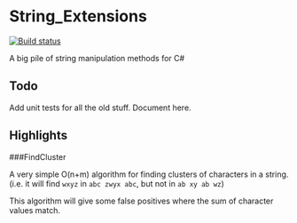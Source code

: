 String_Extensions
=================
[![Build status](https://ci.appveyor.com/api/projects/status/f5bm61wvueo79beq)](https://ci.appveyor.com/project/i-e-b/string-extensions)

A big pile of string manipulation methods for C#

Todo
----
Add unit tests for all the old stuff. Document here.

Highlights
----------

###FindCluster

A very simple O(n+m) algorithm for finding clusters of characters in a string.
(i.e. it will find `wxyz` in `abc zwyx abc`, but not in `ab xy ab wz`)

This algorithm will give some false positives where the sum of character values match.
